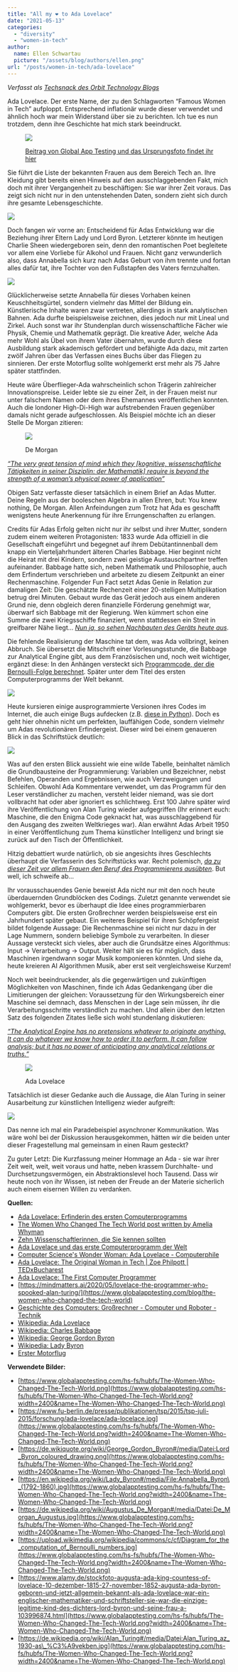 ```yaml
---
title: "All my ❤️ to Ada Lovelace"
date: "2021-05-13"
categories:
  - "diversity"
  - "women-in-tech"
author:
  name: Ellen Schwartau
  picture: "/assets/blog/authors/ellen.png"
url: "/posts/women-in-tech/ada-lovelace"
---
```


_Verfasst als [Techsnack des Orbit Technology Blogs](https://techsnack.orbitdigital.de/posts/love-to-ada-locelace)_

Ada Lovelace. Der erste Name, der zu den Schlagworten “Famous Women in Tech” aufploppt. Entsprechend inflationär wurde dieser verwendet und ähnlich hoch war mein Widerstand über sie zu berichten. Ich tue es nun trotzdem, denn ihre Geschichte hat mich stark beeindruckt.

<figure>

![](https://ellenschwartau.files.wordpress.com/2021/05/womenwhochangedthetechworld.png?w=1024)

<figcaption>

[Beitrag von Global App Testing und das Ursprungsfoto findet ihr hier](https://www.globalapptesting.com/blog/the-women-who-changed-the-tech-world)

</figcaption>

</figure>

Sie führt die Liste der bekannten Frauen aus dem Bereich Tech an. Ihre Kleidung gibt bereits einen Hinweis auf den ausschlaggebenden Fakt, mich doch mit ihrer Vergangenheit zu beschäftigen: Sie war ihrer Zeit voraus. Das zeigt sich nicht nur in den untenstehenden Daten, sondern zieht sich durch ihre gesamte Lebensgeschichte.

![](https://lh4.googleusercontent.com/vnCE6d7bTpctdkWPTYlvgC8eIr4OVOoRnteaYNRIaKJ8bXRXS3nLHxtrLJhUGjAf3FDM9oR4YG-9Q8EkTD6gftDK7ngNNKkBrmUlvUosaOc1X7D5UWkE-i3MKlnitOjIdn0hnjbJ)

Doch fangen wir vorne an: Entscheidend für Adas Entwicklung war die Beziehung ihrer Eltern Lady und Lord Byron. Letzterer könnte im heutigen Charlie Sheen wiedergeboren sein, denn den romantischen Poet begleitete vor allem eine Vorliebe für Alkohol und Frauen. Nicht ganz verwunderlich also, dass Annabella sich kurz nach Adas Geburt von ihm trennte und fortan alles dafür tat, ihre Tochter von den Fußstapfen des Vaters fernzuhalten.

![](https://lh3.googleusercontent.com/IqPpD97BrU0SRIMrAdfeXbHasvTv0JwkzTxj4mK9tUqQ0BvV6N1edASJdIIThuozRmJvJDUx-MMnkBrBmLrkMXGD6Pb8Mazktt_YewMxg_sbgYuTb55bvNjEuR91H0h8Olc6u2nL)

Glücklicherweise setzte Annabella für dieses Vorhaben keinen Keuschheitsgürtel, sondern vielmehr das Mittel der Bildung ein. Künstlerische Inhalte waren zwar vertreten, allerdings in stark analytischen Bahnen. Ada durfte beispielsweise zeichnen, dies jedoch nur mit Lineal und Zirkel. Auch sonst war ihr Stundenplan durch wissenschaftliche Fächer wie Physik, Chemie und Mathematik geprägt. Die kreative Ader, welche Ada mehr Wohl als Übel von ihrem Vater übernahm, wurde durch diese Ausbildung stark akademisch gefördert und befähigte Ada dazu, mit zarten zwölf Jahren über das Verfassen eines Buchs über das Fliegen zu sinnieren. Der erste Motorflug sollte wohlgemerkt erst mehr als 75 Jahre später stattfinden.

Heute wäre Überflieger-Ada wahrscheinlich schon Trägerin zahlreicher Innovationspreise. Leider lebte sie zu einer Zeit, in der Frauen meist nur unter falschem Namen oder dem ihres Ehemannes veröffentlichen konnten. Auch die londoner High-Di-High war aufstrebenden Frauen gegenüber damals nicht gerade aufgeschlossen. Als Beispiel möchte ich an dieser Stelle De Morgan zitieren:

<figure>

![](https://lh3.googleusercontent.com/hcv8D_VQOMMv6DT72bWyn4wRHUcgwhBzsDhoat7uDjfU-j8lOsf_XXnDjLhmzv09Hyfdn8cX6W4YNsIcMy1b27y9ecCwSMUZiS5BzcAfYr8wvsTPFQqzpa8bYvdgdHIldur2K9tX)

<figcaption>

De Morgan

</figcaption>

</figure>

[_“The very great tension of mind which they \[kognitive, wissenschaftliche Tätigkeiten in seiner Disziplin: der Mathematik\] require is beyond the strength of a woman’s physical power of application”_](https://www.youtube.com/watch?v=IZptxisyVqQ&t=201s)

Obigen Satz verfasste dieser tatsächlich in einem Brief an Adas Mutter. Deine Regeln aus der booleschen Algebra in allen Ehren, but: You knew nothing, De Morgan. Allen Anfeindungen zum Trotz hat Ada es geschafft wenigstens heute Anerkennung für ihre Errungenschaften zu erlangen.

Credits für Adas Erfolg gelten nicht nur ihr selbst und ihrer Mutter, sondern zudem einem weiteren Protagonisten: 1833 wurde Ada offiziell in die Gesellschaft eingeführt und begegnet auf ihrem Debütantinnenball dem knapp ein Vierteljahrhundert älteren Charles Babbage. Hier beginnt nicht die Heirat mit drei Kindern, sondern zwei geistige Austauschpartner treffen aufeinander. Babbage hatte sich, neben Mathematik und Philosophie, auch dem Erfindertum verschrieben und arbeitete zu diesem Zeitpunkt an einer Rechenmaschine. Folgender Fun Fact setzt Adas Genie in Relation zur damaligen Zeit: Die geschätzte Rechenzeit einer 20-stelligen Multiplikation betrug drei Minuten. Gebaut wurde das Gerät jedoch aus einem anderen Grund nie, denn obgleich deren finanzielle Förderung genehmigt war, überwarf sich Babbage mit der Regierung. Wen kümmert schon eine Summe die zwei Kriegsschiffe finanziert, wenn stattdessen ein Streit in greifbarer Nähe liegt… [_Nun ja, so sehen Nachbauten des Geräts heute aus_](<https://de.wikipedia.org/wiki/Analytical_Engine#/media/Datei:Babbages_Analytical_Engine,_1834-1871._(9660574685).jpg>).

Die fehlende Realisierung der Maschine tat dem, was Ada vollbringt, keinen Abbruch. Sie übersetzt die Mitschrift einer Vorlesungsstunde, die Babbage zur Analytical Engine gibt, aus dem Französischen und, noch weit wichtiger, ergänzt diese: In den Anhängen versteckt sich [Programmcode, der die Bernoulli-Folge berechnet](https://upload.wikimedia.org/wikipedia/commons/c/cf/Diagram_for_the_computation_of_Bernoulli_numbers.jpg). Später unter dem Titel des ersten Computerprogramms der Welt bekannt.

![](https://lh4.googleusercontent.com/JZ1fJQCCPJCuWgBcGP45oUVqIAvUMhlpvgjGeXoXcgDAuwcq5Wl2-9Vzx6thwv6UNgQTXLjaQd8qdmO64Led-qjnVg4yGS5b-BaOfSnlfmUrc4xxFpO5roIEmezM8Cw4U0tlcpHS)

Heute kursieren einige ausprogrammierte Versionen ihres Codes im Internet, die auch einige Bugs aufdecken (z.B. [diese in Python](https://enigmaticcode.wordpress.com/tag/bernoulli-numbers/)). Doch es geht hier ohnehin nicht um perfekten, lauffähigen Code, sondern vielmehr um Adas revolutionären Erfindergeist. Dieser wird bei einem genaueren Blick in das Schriftstück deutlich:

![](https://ellenschwartau.files.wordpress.com/2021/05/programm.jpg?w=1024)

Was auf den ersten Blick aussieht wie eine wilde Tabelle, beinhaltet nämlich die Grundbausteine der Programmierung: Variablen und Bezeichner, nebst Befehlen, Operanden und Ergebnissen, wie auch Verzweigungen und Schleifen. Obwohl Ada Kommentare verwendet, um das Programm für den Leser verständlicher zu machen, versteht leider niemand, was sie dort vollbracht hat oder aber ignoriert es schlichtweg. Erst 100 Jahre später wird ihre Veröffentlichung von Alan Turing wieder aufgegriffen (Ihr erinnert euch: Maschine, die den Enigma Code geknackt hat, was ausschlaggebend für den Ausgang des zweiten Weltkrieges war). Alan erwähnt Adas Arbeit 1950 in einer Veröffentlichung zum Thema künstlicher Intelligenz und bringt sie zurück auf den Tisch der Öffentlichkeit.

Hitzig debattiert wurde natürlich, ob sie angesichts ihres Geschlechts überhaupt die Verfasserin des Schriftstücks war. Recht polemisch, [_da zu dieser Zeit vor allem Frauen den Beruf des Programmierens ausübten_](https://www.nytimes.com/2019/02/13/magazine/women-coding-computer-programming.html). But well, ich schweife ab...

Ihr vorausschauendes Genie beweist Ada nicht nur mit den noch heute überdauernden Grundblöcken des Codings. Zuletzt genannte verwendet sie wohlgemerkt, bevor es überhaupt die Idee eines programmierbaren Computers gibt. Die ersten Großrechner werden beispielsweise erst ein Jahrhundert später gebaut. Ein weiteres Beispiel für ihren Schöpfergeist bildet folgende Aussage: Die Rechenmaschine sei nicht nur dazu in der Lage Nummern, sondern beliebige Symbole zu verarbeiten. In dieser Aussage versteckt sich vieles, aber auch die Grundsätze eines Algorithmus: Input → Verarbeitung → Output. Weiter hält sie es für möglich, dass Maschinen irgendwann sogar Musik komponieren könnten. Und siehe da, heute kreieren AI Algorithmen Musik, aber erst seit vergleichsweise Kurzem!

Noch weit beeindruckender, als die gegenwärtigen und zukünftigen Möglichkeiten von Maschinen, finde ich Adas Gedankengang über die Limitierungen der gleichen: Voraussetzung für den Wirkungsbereich einer Maschine sei demnach, dass Menschen in der Lage sein müssen, ihr die Verarbeitungsschritte verständlich zu machen. Und allein über den letzten Satz des folgenden Zitates ließe sich wohl stundenlang diskutieren:

[_“The Analytical Engine has no pretensions whatever to originate anything. It can do whatever we know how to order it to perform. It can follow analysis; but it has no power of anticipating any analytical relations or truths.”_](https://youtu.be/IZptxisyVqQ?t=726)

<figure>

![](https://lh4.googleusercontent.com/tQxeV8JJPAbh2Pgb557AC1O1omHF362PvUDkp_owTOAlHxP8zstFMa_9P08XqYaIqd9Og4XxCs__n9CkffM4RlnVFHqV0wz06VhU8048bA743pdKAzB_L-j-WzLJ9fgENMmX_X-m)

<figcaption>

Ada Lovelace

</figcaption>

</figure>

Tatsächlich ist dieser Gedanke auch die Aussage, die Alan Turing in seiner Ausarbeitung zur künstlichen Intelligenz wieder aufgreift:

![](https://ellenschwartau.files.wordpress.com/2021/05/image.png?w=1024)

Das nenne ich mal ein Paradebeispiel asynchroner Kommunikation. Was wäre wohl bei der Diskussion herausgekommen, hätten wir die beiden unter dieser Fragestellung mal gemeinsam in einen Raum gesteckt?

Zu guter Letzt: Die Kurzfassung meiner Hommage an Ada - sie war ihrer Zeit weit, weit, weit voraus und hatte, neben krassem Durchhalte- und Durchsetzungsvermögen, ein Abstraktionslevel hoch Tausend. Dass wir heute noch von ihr Wissen, ist neben der Freude an der Materie sicherlich auch einem eisernen Willen zu verdanken.

**Quellen:**

- [Ada Lovelace: Erfinderin des ersten Computerprogramms](https://www.geo.de/wissen/23430-rtkl-mathematik-computer-pionierin-ada-lovelace-die-frau-die-aus-der-zukunft-kam)
- [T](https://www.globalapptesting.com/blog/the-women-who-changed-the-tech-world)[he Women Who Changed The Tech World post written by Amelia Whyman](https://www.globalapptesting.com/blog/the-women-who-changed-the-tech-world)
- [Zehn Wissenschaftlerinnen, die Sie kennen sollten](https://www.globalapptesting.com/blog/the-women-who-changed-the-tech-world)
- [Ada Lovelace und das erste Computerprogramm der Welt](https://www.globalapptesting.com/blog/the-women-who-changed-the-tech-world)
- [Computer Science's Wonder Woman: Ada Lovelace - Computerphile](https://www.globalapptesting.com/blog/the-women-who-changed-the-tech-world)
- [Ada Lovelace: The Original Woman in Tech | Zoe Philpott | TEDxBucharest](https://www.globalapptesting.com/blog/the-women-who-changed-the-tech-world)
- [Ada Lovelace: The First Computer Programmer](https://www.globalapptesting.com/blog/the-women-who-changed-the-tech-world)
- [https://mindmatters.ai/2020/05/lovelace-the-programmer-who-spooked-alan-turing/](https://www.globalapptesting.com/blog/the-women-who-changed-the-tech-world)
- [Geschichte des Computers: Großrechner - Computer und Roboter - Technik](https://www.globalapptesting.com/blog/the-women-who-changed-the-tech-world)
- [Wikipedia: Ada Lovelace](https://www.globalapptesting.com/blog/the-women-who-changed-the-tech-world)
- [Wikipedia: Charles Babbage](https://www.globalapptesting.com/blog/the-women-who-changed-the-tech-world)
- [Wikipedia: George Gordon Byron](https://www.globalapptesting.com/blog/the-women-who-changed-the-tech-world)
- [Wikipedia: Lady Byron](https://www.globalapptesting.com/blog/the-women-who-changed-the-tech-world)
- [Erster Motorflug](https://www.globalapptesting.com/blog/the-women-who-changed-the-tech-world)

**Verwendete Bilder:**

- [https://www.globalapptesting.com/hs-fs/hubfs/The-Women-Who-Changed-The-Tech-World.png](https://www.globalapptesting.com/hs-fs/hubfs/The-Women-Who-Changed-The-Tech-World.png?width=2400&name=The-Women-Who-Changed-The-Tech-World.png)
- [https://www.fu-berlin.de/presse/publikationen/tsp/2015/tsp-juli-2015/forschung/ada-lovelace/ada-locelace.jpg](https://www.globalapptesting.com/hs-fs/hubfs/The-Women-Who-Changed-The-Tech-World.png?width=2400&name=The-Women-Who-Changed-The-Tech-World.png)
- [https://de.wikiquote.org/wiki/George_Gordon_Byron#/media/Datei:Lord_Byron_coloured_drawing.png](https://www.globalapptesting.com/hs-fs/hubfs/The-Women-Who-Changed-The-Tech-World.png?width=2400&name=The-Women-Who-Changed-The-Tech-World.png)
- [https://en.wikipedia.org/wiki/Lady_Byron#/media/File:Annabella_Byron\_(1792-1860).jpg](https://www.globalapptesting.com/hs-fs/hubfs/The-Women-Who-Changed-The-Tech-World.png?width=2400&name=The-Women-Who-Changed-The-Tech-World.png)
- [https://de.wikipedia.org/wiki/Augustus_De_Morgan#/media/Datei:De_Morgan_Augustus.jpg](https://www.globalapptesting.com/hs-fs/hubfs/The-Women-Who-Changed-The-Tech-World.png?width=2400&name=The-Women-Who-Changed-The-Tech-World.png)
- [https://upload.wikimedia.org/wikipedia/commons/c/cf/Diagram_for_the_computation_of_Bernoulli_numbers.jpg](https://www.globalapptesting.com/hs-fs/hubfs/The-Women-Who-Changed-The-Tech-World.png?width=2400&name=The-Women-Who-Changed-The-Tech-World.png)
- [https://www.alamy.de/stockfoto-augusta-ada-king-countess-of-lovelace-10-dezember-1815-27-november-1852-augusta-ada-byron-geboren-und-jetzt-allgemein-bekannt-als-ada-lovelace-war-ein-englischer-mathematiker-und-schriftsteller-sie-war-die-einzige-legitime-kind-des-dichters-lord-byron-und-seine-frau-a-103996874.html](https://www.globalapptesting.com/hs-fs/hubfs/The-Women-Who-Changed-The-Tech-World.png?width=2400&name=The-Women-Who-Changed-The-Tech-World.png)
- [https://de.wikipedia.org/wiki/Alan_Turing#/media/Datei:Alan_Turing_az_1930-as\_%C3%A9vekben.jpg](https://www.globalapptesting.com/hs-fs/hubfs/The-Women-Who-Changed-The-Tech-World.png?width=2400&name=The-Women-Who-Changed-The-Tech-World.png)
